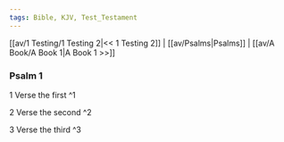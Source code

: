 ```yaml
---
tags: Bible, KJV, Test_Testament
---
```


[[av/1 Testing/1 Testing 2|<< 1 Testing 2]] | [[av/Psalms|Psalms]] | [[av/A Book/A Book 1|A Book 1 >>]]

### Psalm 1

1 Verse the first ^1

2 Verse the second ^2

3 Verse the third ^3
